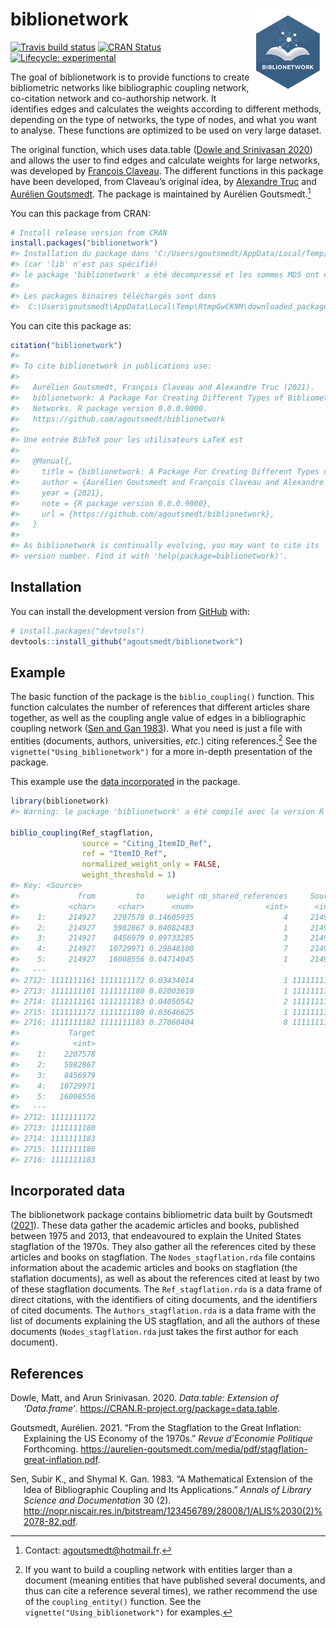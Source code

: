 
<!-- README.md is generated from README.Rmd. Please edit that file -->

# biblionetwork <img src="man/figures/logo.png" align="right" alt="" width="120" />

<!-- badges: start -->

[![Travis build
status](https://travis-ci.com/agoutsmedt/biblionetwork.svg?branch=main)](https://travis-ci.com/agoutsmedt/biblionetwork)
[![CRAN
Status](https://www.r-pkg.org/badges/version/biblionetwork)](https://cran.r-project.org/package=biblionetwork)
[![Lifecycle:
experimental](https://img.shields.io/badge/lifecycle-experimental-orange.svg)](https://lifecycle.r-lib.org/articles/stages.html#experimental)
<!-- badges: end -->

The goal of biblionetwork is to provide functions to create bibliometric
networks like bibliographic coupling network, co-citation network and
co-authorship network. It identifies edges and calculates the weights
according to different methods, depending on the type of networks, the
type of nodes, and what you want to analyse. These functions are
optimized to be used on very large dataset.

The original function, which uses data.table ([Dowle and Srinivasan
2020](#ref-datatable)) and allows the user to find edges and calculate
weights for large networks, was developed by [François
Claveau](https://www.usherbrooke.ca/philosophie/nous-joindre/personnel-enseignant/claveau-francois/).
The different functions in this package have been developed, from
Claveau’s original idea, by [Alexandre
Truc](https://sites.google.com/view/alexandre-truc/home-and-contact) and
[Aurélien Goutsmedt](https://aurelien-goutsmedt.com/). The package is
maintained by Aurélien Goutsmedt.[^1]

You can this package from CRAN:

``` r
# Install release version from CRAN
install.packages("biblionetwork")
#> Installation du package dans 'C:/Users/goutsmedt/AppData/Local/Temp/RtmpURICRg/temp_libpath81b07afc7970'
#> (car 'lib' n'est pas spécifié)
#> le package 'biblionetwork' a été décompressé et les sommes MD5 ont été vérifiées avec succés
#> 
#> Les packages binaires téléchargés sont dans
#>  C:\Users\goutsmedt\AppData\Local\Temp\RtmpGwCK9M\downloaded_packages
```

You can cite this package as:

``` r
citation("biblionetwork")
#> 
#> To cite biblionetwork in publications use:
#> 
#>   Aurélien Goutsmedt, François Claveau and Alexandre Truc (2021).
#>   biblionetwork: A Package For Creating Different Types of Bibliometric
#>   Networks. R package version 0.0.0.9000.
#>   https://github.com/agoutsmedt/biblionetwork
#> 
#> Une entrée BibTeX pour les utilisateurs LaTeX est
#> 
#>   @Manual{,
#>     title = {biblionetwork: A Package For Creating Different Types of Bibliometric Networks},
#>     author = {Aurélien Goutsmedt and François Claveau and Alexandre Truc},
#>     year = {2021},
#>     note = {R package version 0.0.0.9000},
#>     url = {https://github.com/agoutsmedt/biblionetwork},
#>   }
#> 
#> As biblionetwork is continually evolving, you may want to cite its
#> version number. Find it with 'help(package=biblionetwork)'.
```

## Installation

You can install the development version from
[GitHub](https://github.com/) with:

``` r
# install.packages("devtools")
devtools::install_github("agoutsmedt/biblionetwork")
```

## Example

The basic function of the package is the `biblio_coupling()` function.
This function calculates the number of references that different
articles share together, as well as the coupling angle value of edges in
a bibliographic coupling network ([Sen and Gan 1983](#ref-sen1983)).
What you need is just a file with entities (documents, authors,
universities, *etc.*) citing references.[^2] See the
`vignette("Using_biblionetwork")` for a more in-depth presentation of
the package.

This example use the [data incorporated](#incorporated-data) in the
package.

``` r
library(biblionetwork)
#> Warning: le package 'biblionetwork' a été compilé avec la version R 4.2.2

biblio_coupling(Ref_stagflation, 
                source = "Citing_ItemID_Ref", 
                ref = "ItemID_Ref", 
                normalized_weight_only = FALSE, 
                weight_threshold = 1)
#> Key: <Source>
#>             from         to     weight nb_shared_references     Source
#>           <char>     <char>      <num>                <int>      <int>
#>    1:     214927    2207578 0.14605935                    4     214927
#>    2:     214927    5982867 0.04082483                    1     214927
#>    3:     214927    8456979 0.09733285                    3     214927
#>    4:     214927   10729971 0.29848100                    7     214927
#>    5:     214927   16008556 0.04714045                    1     214927
#>   ---                                                                 
#> 2712: 1111111161 1111111172 0.03434014                    1 1111111161
#> 2713: 1111111161 1111111180 0.02003610                    1 1111111161
#> 2714: 1111111161 1111111183 0.04050542                    2 1111111161
#> 2715: 1111111172 1111111180 0.03646625                    1 1111111172
#> 2716: 1111111182 1111111183 0.27060404                    8 1111111182
#>           Target
#>            <int>
#>    1:    2207578
#>    2:    5982867
#>    3:    8456979
#>    4:   10729971
#>    5:   16008556
#>   ---           
#> 2712: 1111111172
#> 2713: 1111111180
#> 2714: 1111111183
#> 2715: 1111111180
#> 2716: 1111111183
```

## Incorporated data

The biblionetwork package contains bibliometric data built by Goutsmedt
([2021](#ref-goutsmedt2021a)). These data gather the academic articles
and books, published between 1975 and 2013, that endeavoured to explain
the United States stagflation of the 1970s. They also gather all the
references cited by these articles and books on stagflation. The
`Nodes_stagflation.rda` file contains information about the academic
articles and books on stagflation (the staflation documents), as well as
about the references cited at least by two of these stagflation
documents. The `Ref_stagflation.rda` is a data frame of direct
citations, with the identifiers of citing documents, and the identifiers
of cited documents. The `Authors_stagflation.rda` is a data frame with
the list of documents explaining the US stagflation, and all the authors
of these documents (`Nodes_stagflation.rda` just takes the first author
for each document).

## References

<div id="refs" class="references csl-bib-body hanging-indent">

<div id="ref-datatable" class="csl-entry">

Dowle, Matt, and Arun Srinivasan. 2020. *Data.table: Extension of
‘Data.frame‘*. <https://CRAN.R-project.org/package=data.table>.

</div>

<div id="ref-goutsmedt2021a" class="csl-entry">

Goutsmedt, Aurélien. 2021. “From the Stagflation to the Great Inflation:
Explaining the US Economy of the 1970s.” *Revue d’Economie Politique*
Forthcoming.
<https://aurelien-goutsmedt.com/media/pdf/stagflation-great-inflation.pdf>.

</div>

<div id="ref-sen1983" class="csl-entry">

Sen, Subir K., and Shymal K. Gan. 1983. “A Mathematical Extension of the
Idea of Bibliographic Coupling and Its Applications.” *Annals of Library
Science and Documentation* 30 (2).
<http://nopr.niscair.res.in/bitstream/123456789/28008/1/ALIS%2030(2)%2078-82.pdf>.

</div>

</div>

[^1]: Contact: <agoutsmedt@hotmail.fr>.

[^2]: If you want to build a coupling network with entities larger than
    a document (meaning entities that have published several documents,
    and thus can cite a reference several times), we rather recommend
    the use of the `coupling_entity()` function. See the
    `vignette("Using_biblionetwork")` for examples.
